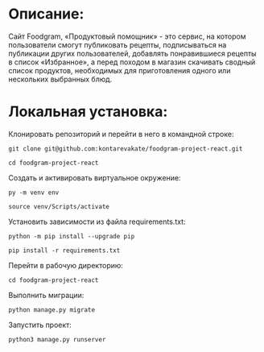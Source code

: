 # Описание:
Сайт Foodgram, «Продуктовый помощник» - это сервис, на котором пользователи смогут публиковать рецепты, подписываться на публикации других пользователей, добавлять понравившиеся рецепты в список «Избранное», а перед походом в магазин скачивать сводный список продуктов, необходимых для приготовления одного или нескольких выбранных блюд.

# Локальная установка:

Клонировать репозиторий и перейти в него в командной строке:

```
git clone git@github.com:kontarevakate/foodgram-project-react.git
```

```
cd foodgram-project-react
```

Cоздать и активировать виртуальное окружение:

```
py -m venv env
```

```
source venv/Scripts/activate
```

Установить зависимости из файла requirements.txt:

```
python -m pip install --upgrade pip
```

```
pip install -r requirements.txt
```
Перейти в рабочую директорию:

```
cd foodgram-project-react
```

Выполнить миграции:

```
python manage.py migrate
```

Запустить проект:

```
python3 manage.py runserver
```
